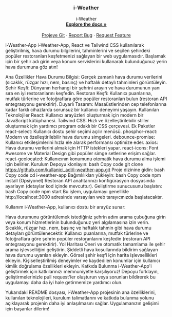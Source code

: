  <h3 align="center">i-Weather</h3>

  <p align="center">
    i-Weather
    <br />
   <a href="https://github.com/emrahbyz/iWeatherApp"><strong>Explore the docs »</strong></a>
    <br />
    <br />
    <a href="https://i-weather-app-wine.vercel.app">Projeye Git</a>
    ·
    <a href="https://github.com/othneildrew/Best-README-Template/issues/new?labels=bug&template=bug-report---.md">Report Bug</a>
    ·
    <a href="https://github.com/othneildrew/Best-README-Template/issues/new?labels=enhancement&template=feature-request---.md">Request Feature</a>
  </p>
</div>


i-Weather-App
i-Weather-App, React ve Tailwind CSS kullanılarak geliştirilmiş, hava durumu bilgilerini, tahminlerini ve seçilen şehirdeki popüler restoranları keşfetmenizi sağlayan bir web uygulamasıdır. Başlamak için bir şehir adı girin veya konum servislerini kullanarak bulunduğunuz yerin hava durumuna göz atın!

Ana Özellikler
Hava Durumu Bilgisi: Gerçek zamanlı hava durumu verilerini (sıcaklık, rüzgar hızı, nem, basınç) ve haftalık detaylı tahminleri görüntüleyin.
Şehir Keşfi: Dünyanın herhangi bir şehrini arayın ve hava durumunun yanı sıra en iyi restoranlarını keşfedin.
Restoran Keşfi: Kullanıcı puanlarına, mutfak türlerine ve fotoğraflara göre popüler restoranları bulun (restoran API entegrasyonu gerektirir).
Duyarlı Tasarım: Masaüstlerinden cep telefonlarına kadar farklı cihazlarda sorunsuz bir kullanıcı deneyimi yaşayın.
Kullanılan Teknolojiler
React: Kullanıcı arayüzleri oluşturmak için modern bir JavaScript kütüphanesi.
Tailwind CSS: Hızlı ve özelleştirilebilir stiller oluşturmak için yardımcı program odaklı bir CSS çerçevesi.
Ek Paketler
react-select: Kullanıcı dostu şehir seçimi açılır menüsü.
phosphor-react: Modern ve özelleştirilebilir hava durumu simgeleri.
debounce-promise: Kullanıcı etkileşimlerini hızla ele alarak performansı optimize eder.
axios: Hava durumu verilerini almak için HTTP istekleri yapar.
react-icons: Font Awesome ve Material Design gibi popüler simge setlerine erişim sağlar.
react-geolocated: Kullanıcının konumunu otomatik hava durumu alma işlemi için belirler.
Kurulum
Depoyu klonlayın:
bash
Copy code
git clone https://github.com/kullanici_adi/i-weather-app.git
Proje dizinine gidin:
bash
Copy code
cd i-weather-app
Bağımlılıkları yükleyin:
bash
Copy code
npm install
(Opsiyonel) Restoran API anahtarınızı konfigürasyon dosyasında ayarlayın (detaylar kod içinde mevcuttur).
Geliştirme sunucusunu başlatın:
bash
Copy code
npm start
Bu işlem, uygulamayı genellikle http://localhost:3000 adresinde varsayılan web tarayıcınızda başlatacaktır.

Kullanım
i-Weather-App, kullanıcı dostu bir arayüz sunar:

Hava durumunu görüntülemek istediğiniz şehrin adını arama çubuğuna girin veya konum hizmetlerinin bulunduğunuz yeri algılamasına izin verin.
Sıcaklık, rüzgar hızı, nem, basınç ve haftalık tahmin gibi hava durumu detayları görüntülenecektir.
Kullanıcı puanlarına, mutfak türlerine ve fotoğraflara göre şehrin popüler restoranlarını keşfedin (restoran API entegrasyonu gerektirir).
Yol Haritası
Öneri ve otomatik tamamlama ile şehir arama işlevselliğini geliştirin.
Şiddetli hava koşullarında bildirim sağlayan hava durumu uyarıları ekleyin.
Görsel şehir keşfi için harita işlevsellikleri ekleyin.
Kişiselleştirilmiş deneyimler ve kaydedilen konumlar için kullanıcı kimlik doğrulama özellikleri ekleyin.
Katkıda Bulunma
i-Weather-App'i geliştirmek için katkılarınızı memnuniyetle karşılıyoruz! Depoyu forklayın, geliştirmelerinizle pull request'ler oluşturun veya sorunları bildirerek bu uygulamayı daha da iyi hale getirmemize yardımcı olun.

Yukarıdaki README dosyası, i-Weather-App projesinin ana özelliklerini, kullanılan teknolojileri, kurulum talimatlarını ve katkıda bulunma yolunu açıklayarak projenin daha iyi anlaşılmasını sağlar. Uygulamanızın gelişimi için başarılar dilerim!
